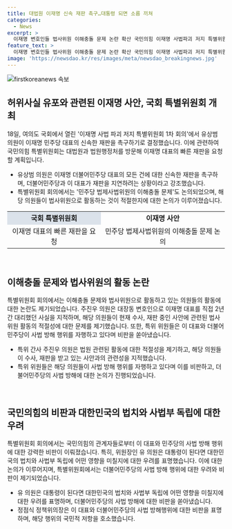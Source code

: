 ```yaml
---
title: 대법원 이재명 신속 재판 촉구…대통령 되면 소름 끼쳐
categories:
  - News
excerpt: >
  이재명 변호인들 법사위원 이해충돌 문제 논란 확산 국민의힘 이재명 사법파괴 저지 특별위원회(위원장 유상범 의원)가 이날 대법원과 법원행정처를 방문해 이재명 더불어민주당 대표의 신속한 재판을 촉구하기로 했다. 또한, 특위는 민주당 법제사법위원의 이해충돌 문제도 논의하며, 이에 대한 지속적인 문제 제기와 여러 방안을 검토할 예정이라고 밝혔다. 특위 위원들은 회의 모두발언에서 이 대표와 민주당이 사법 방해 행위를 자행하고 있다며 비판을 쏟아내고 있다. 
feature_text: >
  이재명 변호인들 법사위원 이해충돌 문제 논란 확산 국민의힘 이재명 사법파괴 저지 특별위원회(위원장 유상범 의원)가 이날 대법원과 법원행정처를 방문해 이재명 더불어민주당 대표의 신속한 재판을 촉구하기로 했다. 또한, 특위는 민주당 법제사법위원의 이해충돌 문제도 논의하며, 이에 대한 지속적인 문제 제기와 여러 방안을 검토할 예정이라고 밝혔다. 특위 위원들은 회의 모두발언에서 이 대표와 민주당이 사법 방해 행위를 자행하고 있다며 비판을 쏟아내고 있다. 
image: 'https://newsdao.kr/res/images/meta/newsdao_breakingnews.jpg'
---
```


<p><img src="https://newsdao.kr/res/images/meta/newsdao_breakingnews.jpg" alt="firstkoreanews 속보" /></p>

<h2 data-ke-size="size26">허위사실 유포와 관련된 이재명 사안, 국회 특별위원회 개최</h2>

<p data-ke-size="size16">18일, 여의도 국회에서 열린 '이재명 사법 파괴 저지 특별위원회 1차 회의'에서 유상범 의원이 이재명 민주당 대표의 신속한 재판을 촉구하기로 결정했습니다. 이에 관련하여 국민의힘 특별위원회는 대법원과 법원행정처를 방문해 이재명 대표의 빠른 재판을 요청할 계획입니다.</p>

<ul>
  <li>유상범 의원은 이재명 더불어민주당 대표의 모든 건에 대한 신속한 재판을 촉구하며, 더불어민주당과 이 대표가 재판을 지연하려는 상황이라고 강조했습니다.</li>
  <li>특별위원회 회의에서는 '민주당 법제사법위원의 이해충돌 문제'도 논의되었으며, 해당 의원들이 법사위원으로 활동하는 것이 적절한지에 대한 논의가 이루어졌습니다.</li>
</ul>

<table>
  <tr>
    <td style="text-align: center; height: 17px;background-color: #21538527;"><b>국회 특별위원회</b></td>
    <td style="text-align: center; height: 17px;"><b>이재명 사안</b></td>
  </tr>
  <tr>
    <td style="text-align: center; height: 17px;">이재명 대표의 빠른 재판을 요청</td>
    <td style="text-align: center; height: 17px;">민주당 법제사법위원의 이해충돌 문제 논의</td>
  </tr>
</table>

<p data-ke-size="size16">&nbsp;</p>

<h2 data-ke-size="size26">이해충돌 문제와 법사위원의 활동 논란</h2>

<p data-ke-size="size16">특별위원회 회의에서는 이해충돌 문제와 법사위원으로 활동하고 있는 의원들의 활동에 대한 논란도 제기되었습니다. 주진우 의원은 대장동 변호인으로 이재명 대표를 직접 2년 간 대리했던 사실을 지적하며, 해당 의원들이 현재 수사, 재판 중인 사안에 관련된 법사위원 활동의 적절성에 대한 문제를 제기했습니다. 또한, 특위 위원들은 이 대표와 더불어민주당이 사법 방해 행위를 자행하고 있다며 비판을 쏟아냈습니다.</p>

<ul>
  <li>특위 간사 주진우 의원은 법원 관련된 활동에 대한 적절성을 제기하고, 해당 의원들이 수사, 재판을 받고 있는 사안과의 관련성을 지적했습니다.</li>
  <li>특위 위원들은 해당 의원들이 사법 방해 행위를 자행하고 있다며 이를 비판하고, 더불어민주당의 사법 방해에 대한 논의가 진행되었습니다.</li>
</ul>

<p data-ke-size="size16">&nbsp;</p>

<h2 data-ke-size="size26">국민의힘의 비판과 대한민국의 법치와 사법부 독립에 대한 우려</h2>

<p data-ke-size="size16">특별위원회 회의에서는 국민의힘의 관계자들로부터 이 대표와 민주당의 사법 방해 행위에 대한 강력한 비판이 이뤄졌습니다. 특히, 위원장인 유 의원은 대통령이 된다면 대한민국의 법치와 사법부 독립에 어떤 영향을 미칠지에 대한 우려를 표명했습니다. 이에 대한 논의가 이루어지며, 특별위원회에서는 더불어민주당의 사법 방해 행위에 대한 우려와 비판이 제기되었습니다.</p>

<ul>
  <li>유 의원은 대통령이 된다면 대한민국의 법치와 사법부 독립에 어떤 영향을 미칠지에 대한 우려를 표명하며, 더불어민주당의 사법 방해에 대한 비판을 쏟아냈습니다.</li>
  <li>정점식 정책위의장은 이 대표와 더불어민주당의 사법 방해행위에 대한 비판을 표명하며, 해당 행위의 국민적 저항을 호소했습니다.</li>
</ul>

<p data-ke-size="size16">&nbsp;</p>

